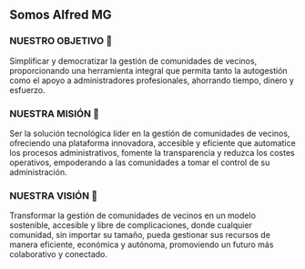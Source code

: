 ## Somos Alfred MG

### NUESTRO OBJETIVO  🎯
Simplificar y democratizar la gestión de comunidades de vecinos, proporcionando una herramienta integral que permita tanto la autogestión como el apoyo a administradores profesionales, ahorrando tiempo, dinero y esfuerzo.

### NUESTRA MISIÓN 🗽
Ser la solución tecnológica líder en la gestión de comunidades de vecinos, ofreciendo una plataforma innovadora, accesible y eficiente que automatice los procesos administrativos, fomente la transparencia y reduzca los costes operativos, empoderando a las comunidades a tomar el control de su administración.

### NUESTRA VISIÓN 🧐
Transformar la gestión de comunidades de vecinos en un modelo sostenible, accesible y libre de complicaciones, donde cualquier comunidad, sin importar su tamaño, pueda gestionar sus recursos de manera eficiente, económica y autónoma, promoviendo un futuro más colaborativo y conectado.
